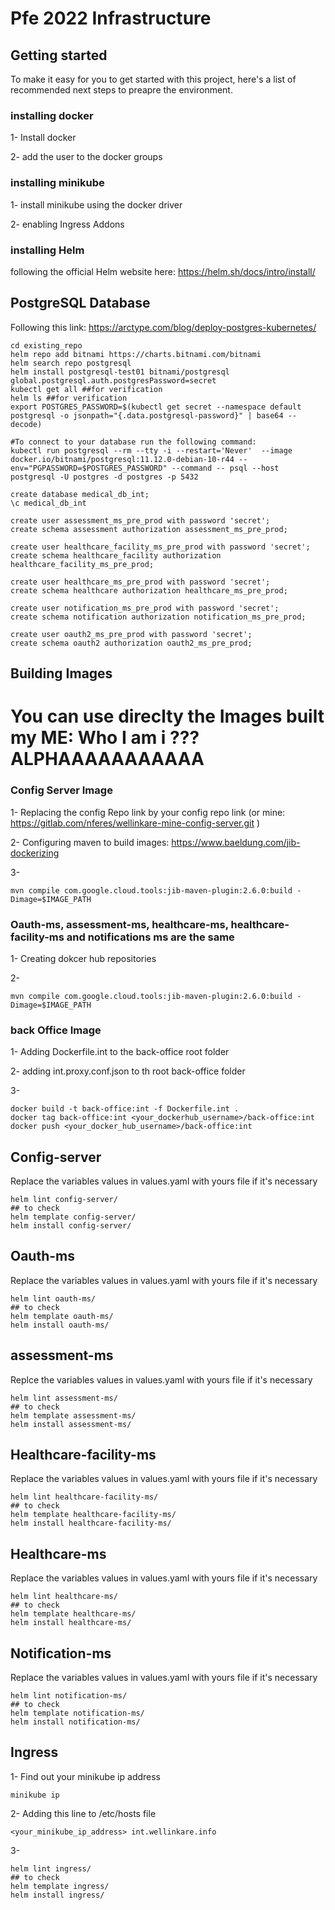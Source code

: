 # Pfe 2022 Infrastructure



## Getting started

To make it easy for you to get started with this project, here's a list of recommended next steps to preapre the environment.

### installing docker 
1- Install docker 

2- add the user to the docker groups 
### installing minikube
1- install minikube using the docker driver

2- enabling Ingress Addons

### installing Helm 
following the official Helm website here: https://helm.sh/docs/intro/install/
## PostgreSQL Database
Following this link: https://arctype.com/blog/deploy-postgres-kubernetes/

```
cd existing_repo
helm repo add bitnami https://charts.bitnami.com/bitnami
helm search repo postgresql
helm install postgresql-test01 bitnami/postgresql global.postgresql.auth.postgresPassword=secret 
kubectl get all ##for verification
helm ls ##for verification
export POSTGRES_PASSWORD=$(kubectl get secret --namespace default postgresql -o jsonpath="{.data.postgresql-password}" | base64 --decode)

#To connect to your database run the following command:
kubectl run postgresql --rm --tty -i --restart='Never'  --image docker.io/bitnami/postgresql:11.12.0-debian-10-r44 --env="PGPASSWORD=$POSTGRES_PASSWORD" --command -- psql --host postgresql -U postgres -d postgres -p 5432

create database medical_db_int;
\c medical_db_int

create user assessment_ms_pre_prod with password 'secret';
create schema assessment authorization assessment_ms_pre_prod;

create user healthcare_facility_ms_pre_prod with password 'secret';
create schema healthcare_facility authorization healthcare_facility_ms_pre_prod;

create user healthcare_ms_pre_prod with password 'secret';
create schema healthcare authorization healthcare_ms_pre_prod;

create user notification_ms_pre_prod with password 'secret';
create schema notification authorization notification_ms_pre_prod;

create user oauth2_ms_pre_prod with password 'secret';
create schema oauth2 authorization oauth2_ms_pre_prod;

```
## Building Images 
# You can use direclty the Images built my ME: Who I am i ??? ALPHAAAAAAAAAAA
### Config Server Image
1- Replacing the config Repo link by your config repo link (or mine: https://gitlab.com/nferes/wellinkare-mine-config-server.git )

2- Configuring maven to build images: https://www.baeldung.com/jib-dockerizing

3- 
```
mvn compile com.google.cloud.tools:jib-maven-plugin:2.6.0:build -Dimage=$IMAGE_PATH
```

### Oauth-ms, assessment-ms, healthcare-ms, healthcare-facility-ms and notifications ms are the same
1- Creating dokcer hub repositories

2- 
```
mvn compile com.google.cloud.tools:jib-maven-plugin:2.6.0:build -Dimage=$IMAGE_PATH
```
### back Office Image
1- Adding Dockerfile.int to the back-office root folder

2- adding int.proxy.conf.json to th root back-office folder

3- 
```
docker build -t back-office:int -f Dockerfile.int .
docker tag back-office:int <your_dockerhub_username>/back-office:int
docker push <your_docker_hub_username>/back-office:int
```
## Config-server

Replace the variables values in values.yaml with yours file if it's necessary
```
helm lint config-server/
## to check
helm template config-server/
helm install config-server/
```
## Oauth-ms
Replace the variables values in values.yaml with yours file if it's necessary
```
helm lint oauth-ms/
## to check
helm template oauth-ms/
helm install oauth-ms/
```
## assessment-ms
Replce the variables values in values.yaml with yours file if it's necessary
```
helm lint assessment-ms/
## to check
helm template assessment-ms/
helm install assessment-ms/
```
## Healthcare-facility-ms
Replace the variables values in values.yaml with yours file if it's necessary
```
helm lint healthcare-facility-ms/
## to check
helm template healthcare-facility-ms/
helm install healthcare-facility-ms/
```
## Healthcare-ms
Replace the variables values in values.yaml with yours file if it's necessary
```
helm lint healthcare-ms/
## to check
helm template healthcare-ms/
helm install healthcare-ms/
```
## Notification-ms
Replace the variables values in values.yaml with yours file if it's necessary
```
helm lint notification-ms/
## to check
helm template notification-ms/
helm install notification-ms/
```
## Ingress
1- Find out your minikube ip address
```
minikube ip
```
2- Adding this line to /etc/hosts file
```
<your_minikube_ip_address> int.wellinkare.info
```
3-
```
helm lint ingress/
## to check
helm template ingress/
helm install ingress/

```